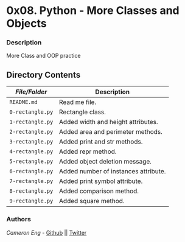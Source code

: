 # 0x08. Python - More Classes and Objects
### Description
More Class and OOP practice

## Directory Contents

|   ***File/Folder***    |  **Description**                       |
|---------------|---------------------------------------|
| `README.md` |  Read me file. |
| `0-rectangle.py` | Rectangle class. |
| `1-rectangle.py` | Added width and height attributes. |
| `2-rectangle.py` | Added area and perimeter methods. |
| `3-rectangle.py` | Added print and str methods. |
| `4-rectangle.py` | Added repr method. |
| `5-rectangle.py` | Added object deletion message. |
| `6-rectangle.py` | Added number of instances attribute. |
| `7-rectangle.py` | Added print symbol attribute. |
| `8-rectangle.py` | Added comparison method. |
| `9-rectangle.py` | Added square method. |

### Authors
*Cameron Eng* - [Github](https://github.com/c_eng/) || [Twitter](https://twitter.com/c33Eng)
